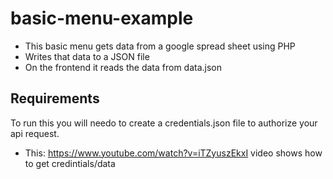 # basic-menu-example
* This basic menu gets data from a google spread sheet using PHP
* Writes that data to a JSON file
* On the frontend it reads the data from data.json

## Requirements
To run this you will needo to create a credentials.json file to
authorize your api request.
* This: https://www.youtube.com/watch?v=iTZyuszEkxI video shows how to get credintials/data 
